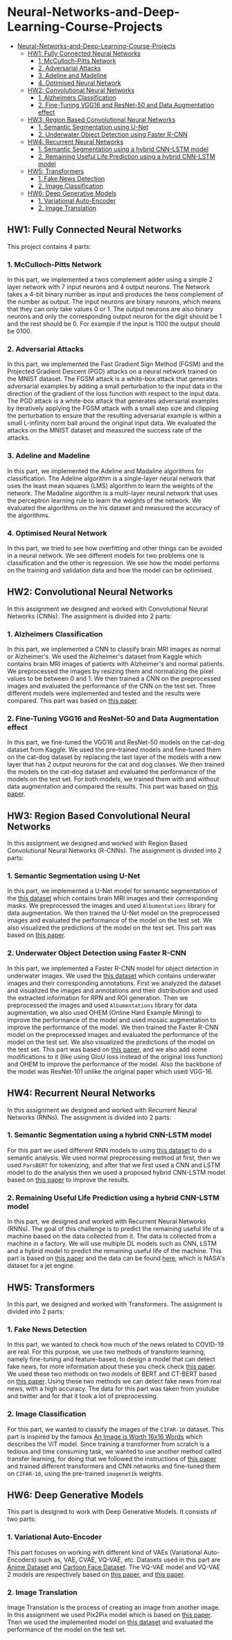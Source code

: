 # Neural-Networks-and-Deep-Learning-Course-Projects

- [Neural-Networks-and-Deep-Learning-Course-Projects](#neural-networks-and-deep-learning-course-projects)
  - [HW1: Fully Connected Neural Networks](#hw1-fully-connected-neural-networks)
    - [1. McCulloch-Pitts Network](#1-mcculloch-pitts-network)
    - [2. Adversarial Attacks](#2-adversarial-attacks)
    - [3. Adeline and Madeline](#3-adeline-and-madeline)
    - [4. Optimised Neural Network](#4-optimised-neural-network)
  - [HW2: Convolutional Neural Networks](#hw2-convolutional-neural-networks)
    - [1. Alzheimers Classification](#1-alzheimers-classification)
    - [2. Fine-Tuning VGG16 and ResNet-50 and Data Augmentation effect](#2-fine-tuning-vgg16-and-resnet-50-and-data-augmentation-effect)
  - [HW3: Region Based Convolutional Neural Networks](#hw3-region-based-convolutional-neural-networks)
    - [1. Semantic Segmentation using U-Net](#1-semantic-segmentation-using-u-net)
    - [2. Underwater Object Detection using Faster R-CNN](#2-underwater-object-detection-using-faster-r-cnn)
  - [HW4: Recurrent Neural Networks](#hw4-recurrent-neural-networks)
    - [1. Semantic Segmentation using a hybrid CNN-LSTM model](#1-semantic-segmentation-using-a-hybrid-cnn-lstm-model)
    - [2. Remaining Useful Life Prediction using a hybrid CNN-LSTM model](#2-remaining-useful-life-prediction-using-a-hybrid-cnn-lstm-model)
  - [HW5: Transformers](#hw5-transformers)
    - [1. Fake News Detection](#1-fake-news-detection)
    - [2. Image Classification](#2-image-classification)
  - [HW6: Deep Generative Models](#hw6-deep-generative-models)
    - [1. Variational Auto-Encoder](#1-variational-auto-encoder)
    - [2. Image Translation](#2-image-translation)

## HW1: Fully Connected Neural Networks

This project contains 4 parts:

### 1. McCulloch-Pitts Network

In this part, we implemented a twos complement adder using a simple 2 layer network with 7 input neurons and 4 output neurons. The Network takes a 4-bit binary number as input and produces the twos complement of the number as output. The input neurons are binary neurons, which means that they can only take values 0 or 1. The output neurons are also binary neurons and only the corresponding output neuron for the digit should be 1 and the rest should be 0. For example if the input is 1100 the output should be 0100.

### 2. Adversarial Attacks

In this part, we implemented the Fast Gradient Sign Method (FGSM) and the Projected Gradient Descent (PGD) attacks on a neural network trained on the MNIST dataset. The FGSM attack is a white-box attack that generates adversarial examples by adding a small perturbation to the input data in the direction of the gradient of the loss function with respect to the input data. The PGD attack is a white-box attack that generates adversarial examples by iteratively applying the FGSM attack with a small step size and clipping the perturbation to ensure that the resulting adversarial example is within a small L-infinity norm ball around the original input data. We evaluated the attacks on the MNIST dataset and measured the success rate of the attacks.

### 3. Adeline and Madeline

In this part, we implemented the Adeline and Madaline algorithms for classification. The Adeline algorithm is a single-layer neural network that uses the least mean squares (LMS) algorithm to learn the weights of the network. The Madaline algorithm is a multi-layer neural network that uses the perceptron learning rule to learn the weights of the network. We evaluated the algorithms on the Iris dataset and measured the accuracy of the algorithms.

### 4. Optimised Neural Network

In this part, we tried to see how overfitting and other things can be avoided in a neural network. We see different models for two problems one is classification and the other is regression. We see how the model performs on the training and validation data and how the model can be optimised.

## HW2: Convolutional Neural Networks

In this assignment we designed and worked with Convolutional Neural Networks (CNNs). The assignment is divided into 2 parts:

### 1. Alzheimers Classification

In this part, we implemented a CNN to classify brain MRI images as normal or Alzheimer's. We used the Alzheimer's dataset from Kaggle which contains brain MRI images of patients with Alzheimer's and normal patients. We preprocessed the images by resizing them and normalizing the pixel values to be between 0 and 1. We then trained a CNN on the preprocessed images and evaluated the performance of the CNN on the test set. Three different models were implemented and tested and the results were compared. This part was based on [this paper](https://www.researchgate.net/publication/349874169_A_CNN_based_framework_for_classification_of_Alzheimer's_disease).

### 2. Fine-Tuning VGG16 and ResNet-50 and Data Augmentation effect

In this part, we fine-tuned the VGG16 and ResNet-50 models on the cat-dog dataset from Kaggle. We used the pre-trained models and fine-tuned them on the cat-dog dataset by replacing the last layer of the models with a new layer that has 2 output neurons for the cat and dog classes. We then trained the models on the cat-dog dataset and evaluated the performance of the models on the test set. For both models, we trained them with and without data augmentation and compared the results. This part was based on [this paper](https://pdfs.semanticscholar.org/6086/30604cf7b62579930425ab57cc4191c034c9.pdf).

## HW3: Region Based Convolutional Neural Networks

In this assignment we designed and worked with Region Based Convolutional Neural Networks (R-CNNs). The assignment is divided into 2 parts:

### 1. Semantic Segmentation using U-Net

In this part, we implemented a U-Net model for semantic segmentation of the [this dataset](https://www.kaggle.com/datasets/mateuszbuda/lgg-mri-segmentation/data) which contains brain MRI images and their corresponding masks. We preprocessed the images and used `Albumentations` library for data augmentation. We then trained the U-Net model on the preprocessed images and evaluated the performance of the model on the test set. We also visualized the predictions of the model on the test set. This part was based on [this paper](https://arxiv.org/pdf/2210.13336.pdf).

### 2. Underwater Object Detection using Faster R-CNN

In this part, we implemented a Faster R-CNN model for object detection in underwater images. We used the [this dataset](https://www.kaggle.com/datasets/slavkoprytula/aquarium-data-cots/data) which contains underwater images and their corresponding annotations. First we analyzed the dataset and visualized the images and annotations and their distribution and used the extracted information for RPN and ROI generation. Then we preprocessed the images and used `Albumentations` library for data augmentation, we also used OHEM (Online Hard Example Mining) to improve the performance of the model and used mosaic augmentation to improve the performance of the model. We then trained the Faster R-CNN model on the preprocessed images and evaluated the performance of the model on the test set. We also visualized the predictions of the model on the test set. This part was based on [this paper](https://arxiv.org/abs/1506.01497), and we also add some modifications to it (like using GIoU loss instead of the original loss function) and OHEM to improve the performance of the model. Also the backbone of the model was ResNet-101 unlike the original paper which used VGG-16.

## HW4: Recurrent Neural Networks

In this assignment we designed and worked with Recurrent Neural Networks (RNNs). The assignment is divided into 2 parts:

### 1. Semantic Segmentation using a hybrid CNN-LSTM model

For this part we used different RNN models to using [this dataset](https://www.kaggle.com/datasets/behdadkarimi/persian-tweets-emotional-dataset) to do a semantic analysis. We used normal preprocessing method at first, then we used `ParsBERT` for tokenizing, and after that we first used a CNN and LSTM model to do the analysis then we used a proposed hybrid CNN-LSTM model based on [this paper](https://arxiv.org/ftp/arxiv/papers/2307/2307.07740.pdf) to improve the results.

### 2. Remaining Useful Life Prediction using a hybrid CNN-LSTM model

In this part, we designed and worked with Recurrent Neural Networks (RNNs). The goal of this challenge is to predict the remaining useful life of a machine based on the data collected from it. The data is collected from a machine in a factory. We will use multiple DL models such as CNN, LSTM and a hybrid model to predict the remaining useful life of the machine. This part is based on [this paper](https://www.researchgate.net/publication/358360497_A_hybrid_deep_learning_framework_for_intelligent_predictive_maintenance_of_Cyber-Physical_Systems) and the data can be found [here](https://data.nasa.gov/Aerospace/CMAPSS-Jet-Engine-Simulated-Data/ff5v-kuh6/about_data), which is NASA's dataset for a jet engine.

## HW5: Transformers

In this part, we designed and worked with Transformers. The assignment is divided into 2 parts:

### 1. Fake News Detection

In this part, we wanted to check how much of the news related to COVID-19 are real. For this purpose, we use two methods of transform learning, namely fine-tuning and feature-based, to design a model that can detect fake news, for more information about these you check check [this paper](https://www.sciencedirect.com/science/article/pii/S0950705123003921). We used these two methods on two models of BERT and CT-BERT based on [this paper](https://www.sciencedirect.com/science/article/pii/S0950705123003921). Using these two methods we can detect fake news from real news, with a high accuracy. The data for this part was taken from youtube and twitter and for that it took a lot of preprocessing.

### 2. Image Classification

For this part, we wanted to classify the images of the `CIFAR-10` dataset. This part is inspired by the famous [An Image is Worth 16x16 Words](https://arxiv.org/abs/2010.11929) which describes the ViT model. Since training a transformer from scratch is a tedious and time consuming task, we wanted to use another method called transfer learning, for doing that we followed the instructions of [this paper](https://arxiv.org/ftp/arxiv/papers/2110/2110.05270.pdf) and trained different transformers and CNN networks and fine-tuned them on `CIFAR-10`, using the pre-trained `imagenet1k` weights.

## HW6: Deep Generative Models

This part is designed to work with Deep Generative Models. It consists of two parts:

### 1. Variational Auto-Encoder

This part focuses on working with different kind of VAEs (Variational Auto-Encoders) such as, VAE, CVAE, VQ-VAE, etc. Datasets used in this part are [Anime Dataset](https://www.kaggle.com/datasets/splcher/animefacedataset) and [Cartoon Face Dataset](https://www.kaggle.com/datasets/brendanartley/cartoon-faces-googles-cartoon-set). The VQ-VAE model and VQ-VAE 2 models are respectively based on [this paper](https://arxiv.org/abs/1711.00937), and [this paper](https://arxiv.org/abs/1906.00446).

### 2. Image Translation

Image Translation is the process of creating an image from another image. In this assignment we used Pix2Pix model which is based on [this paper](https://arxiv.org/abs/1611.07004). Then we used the implemented model on [this dataset](https://efrosgans.eecs.berkeley.edu/pix2pix/datasets/) and evaluated the performance of the model on the test set.